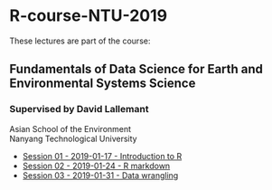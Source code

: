 # R-course-NTU-2019

These lectures are part of the course:

## Fundamentals of Data Science for Earth and Environmental Systems Science
### Supervised by David Lallemant

Asian School of the Environment  
Nanyang Technological University

* [Session 01 - 2019-01-17 - Introduction to R](https://vaulot.github.io/r-course-ntu-2019/R-session-01-intro.html)
* [Session 02 - 2019-01-24 - R markdown](https://vaulot.github.io/r-course-ntu-2019/R-session-02-markdown.html)
* [Session 03 - 2019-01-31 - Data wrangling](https://vaulot.github.io/r-course-ntu-2019/R-session-03-data_wrangling.html)
